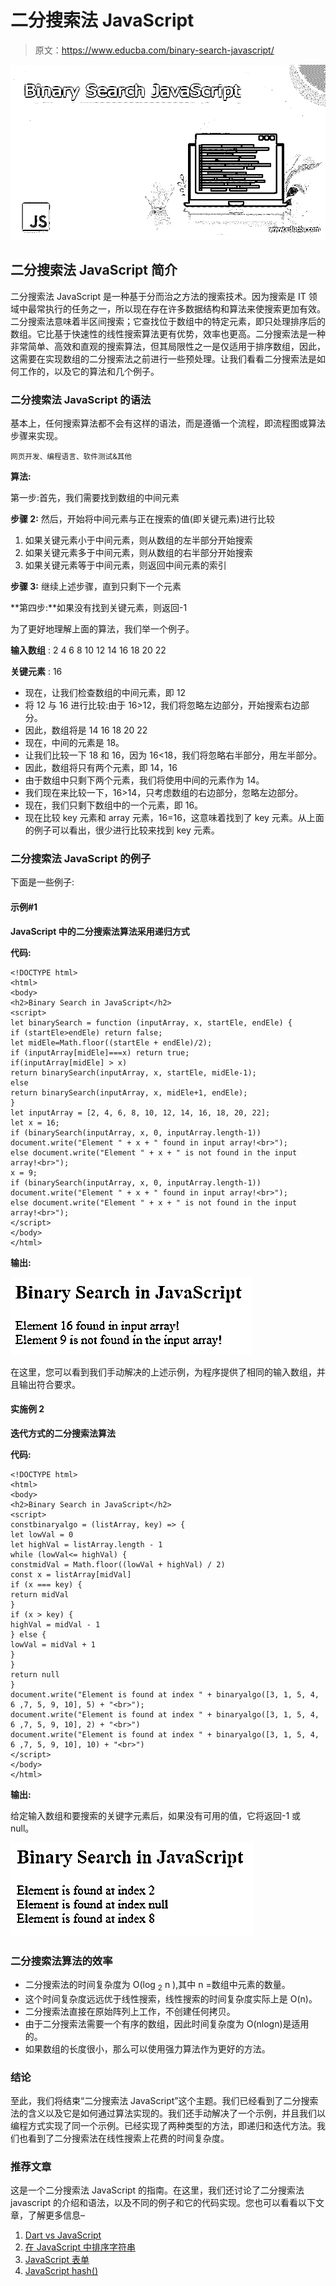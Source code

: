 # 二分搜索法 JavaScript

> 原文：<https://www.educba.com/binary-search-javascript/>

![Binary Search JavaScript](img/88dc7efd76d3c46b2bbc8c8457449e95.png)



## 二分搜索法 JavaScript 简介

二分搜索法 JavaScript 是一种基于分而治之方法的搜索技术。因为搜索是 IT 领域中最常执行的任务之一，所以现在存在许多数据结构和算法来使搜索更加有效。二分搜索法意味着半区间搜索；它查找位于数组中的特定元素，即只处理排序后的数组。它比基于快速性的线性搜索算法更有优势，效率也更高。二分搜索法是一种非常简单、高效和直观的搜索算法，但其局限性之一是仅适用于排序数组，因此，这需要在实现数组的二分搜索法之前进行一些预处理。让我们看看二分搜索法是如何工作的，以及它的算法和几个例子。

### 二分搜索法 JavaScript 的语法

基本上，任何搜索算法都不会有这样的语法，而是遵循一个流程，即流程图或算法步骤来实现。

<small>网页开发、编程语言、软件测试&其他</small>

**算法:**

第一步:首先，我们需要找到数组的中间元素

**步骤 2:** 然后，开始将中间元素与正在搜索的值(即关键元素)进行比较

1.  如果关键元素小于中间元素，则从数组的左半部分开始搜索
2.  如果关键元素多于中间元素，则从数组的右半部分开始搜索
3.  如果关键元素等于中间元素，则返回中间元素的索引

**步骤 3:** 继续上述步骤，直到只剩下一个元素

**第四步:**如果没有找到关键元素，则返回-1

为了更好地理解上面的算法，我们举一个例子。

**输入数组** : 2 4 6 8 10 12 14 16 18 20 22

**关键元素** : 16

*   现在，让我们检查数组的中间元素，即 12
*   将 12 与 16 进行比较:由于 16>12，我们将忽略左边部分，开始搜索右边部分。
*   因此，数组将是 14 16 18 20 22
*   现在，中间的元素是 18。
*   让我们比较一下 18 和 16，因为 16<18，我们将忽略右半部分，用左半部分。
*   因此，数组将只有两个元素，即 14，16
*   由于数组中只剩下两个元素，我们将使用中间的元素作为 14。
*   我们现在来比较一下，16>14，只考虑数组的右边部分，忽略左边部分。
*   现在，我们只剩下数组中的一个元素，即 16。
*   现在比较 key 元素和 array 元素，16=16，这意味着找到了 key 元素。从上面的例子可以看出，很少进行比较来找到 key 元素。

### 二分搜索法 JavaScript 的例子

下面是一些例子:

#### 示例#1

**JavaScript 中的二分搜索法算法采用递归方式**

**代码:**

```
<!DOCTYPE html>
<html>
<body>
<h2>Binary Search in JavaScript</h2>
<script>
let binarySearch = function (inputArray, x, startEle, endEle) {
if (startEle>endEle) return false;
let midEle=Math.floor((startEle + endEle)/2);
if (inputArray[midEle]===x) return true;
if(inputArray[midEle] > x)
return binarySearch(inputArray, x, startEle, midEle-1);
else
return binarySearch(inputArray, x, midEle+1, endEle);
}
let inputArray = [2, 4, 6, 8, 10, 12, 14, 16, 18, 20, 22];
let x = 16;
if (binarySearch(inputArray, x, 0, inputArray.length-1))
document.write("Element " + x + " found in input array!<br>");
else document.write("Element " + x + " is not found in the input array!<br>");
x = 9;
if (binarySearch(inputArray, x, 0, inputArray.length-1))
document.write("Element " + x + " found in input array!<br>");
else document.write("Element " + x + " is not found in the input array!<br>");
</script>
</body>
</html>
```

**输出:**

![Binary Search JavaScript-1.1](img/459295d35412e055babdfbd86b8fd533.png)



在这里，您可以看到我们手动解决的上述示例，为程序提供了相同的输入数组，并且输出符合要求。

#### 实施例 2

**迭代方式的二分搜索法算法**

**代码:**

```
<!DOCTYPE html>
<html>
<body>
<h2>Binary Search in JavaScript</h2>
<script>
constbinaryalgo = (listArray, key) => {
let lowVal = 0
let highVal = listArray.length - 1
while (lowVal<= highVal) {
constmidVal = Math.floor((lowVal + highVal) / 2)
const x = listArray[midVal]
if (x === key) {
return midVal
}
if (x > key) {
highVal = midVal - 1
} else {
lowVal = midVal + 1
}
}
return null
}
document.write("Element is found at index " + binaryalgo([3, 1, 5, 4, 6 ,7, 5, 9, 10], 5) + "<br>");
document.write("Element is found at index " + binaryalgo([3, 1, 5, 4, 6 ,7, 5, 9, 10], 2) + "<br>")
document.write("Element is found at index " + binaryalgo([3, 1, 5, 4, 6 ,7, 5, 9, 10], 10) + "<br>")
</script>
</body>
</html>
```

**输出:**

给定输入数组和要搜索的关键字元素后，如果没有可用的值，它将返回-1 或 null。

![Binary Search JavaScript-1.2](img/f860dd796b411135d27bf547b754b9c1.png)



### 二分搜索法算法的效率

*   二分搜索法的时间复杂度为 O(log <sub>2</sub> n ),其中 n =数组中元素的数量。
*   这个时间复杂度远远优于线性搜索，线性搜索的时间复杂度实际上是 O(n)。
*   二分搜索法直接在原始阵列上工作，不创建任何拷贝。
*   由于二分搜索法需要一个有序的数组，因此时间复杂度为 O(nlogn)是适用的。
*   如果数组的长度很小，那么可以使用强力算法作为更好的方法。

### 结论

至此，我们将结束“二分搜索法 JavaScript”这个主题。我们已经看到了二分搜索法的含义以及它是如何通过算法实现的。我们还手动解决了一个示例，并且我们以编程方式实现了同一个示例。已经实现了两种类型的方法，即递归和迭代方法。我们也看到了二分搜索法在线性搜索上花费的时间复杂度。

### 推荐文章

这是一个二分搜索法 JavaScript 的指南。在这里，我们还讨论了二分搜索法 javascript 的介绍和语法，以及不同的例子和它的代码实现。您也可以看看以下文章，了解更多信息–

1.  [Dart vs JavaScript](https://www.educba.com/dart-vs-javascript/)
2.  [在 JavaScript 中排序字符串](https://www.educba.com/sort-string-in-javascript/)
3.  [JavaScript 表单](https://www.educba.com/javascript-modulo/)
4.  [JavaScript hash()](https://www.educba.com/javascript-hash/)





